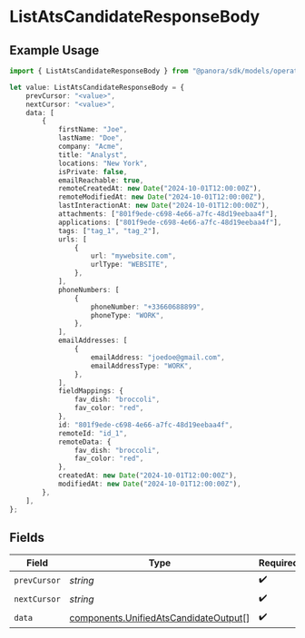 # ListAtsCandidateResponseBody

## Example Usage

```typescript
import { ListAtsCandidateResponseBody } from "@panora/sdk/models/operations";

let value: ListAtsCandidateResponseBody = {
    prevCursor: "<value>",
    nextCursor: "<value>",
    data: [
        {
            firstName: "Joe",
            lastName: "Doe",
            company: "Acme",
            title: "Analyst",
            locations: "New York",
            isPrivate: false,
            emailReachable: true,
            remoteCreatedAt: new Date("2024-10-01T12:00:00Z"),
            remoteModifiedAt: new Date("2024-10-01T12:00:00Z"),
            lastInteractionAt: new Date("2024-10-01T12:00:00Z"),
            attachments: ["801f9ede-c698-4e66-a7fc-48d19eebaa4f"],
            applications: ["801f9ede-c698-4e66-a7fc-48d19eebaa4f"],
            tags: ["tag_1", "tag_2"],
            urls: [
                {
                    url: "mywebsite.com",
                    urlType: "WEBSITE",
                },
            ],
            phoneNumbers: [
                {
                    phoneNumber: "+33660688899",
                    phoneType: "WORK",
                },
            ],
            emailAddresses: [
                {
                    emailAddress: "joedoe@gmail.com",
                    emailAddressType: "WORK",
                },
            ],
            fieldMappings: {
                fav_dish: "broccoli",
                fav_color: "red",
            },
            id: "801f9ede-c698-4e66-a7fc-48d19eebaa4f",
            remoteId: "id_1",
            remoteData: {
                fav_dish: "broccoli",
                fav_color: "red",
            },
            createdAt: new Date("2024-10-01T12:00:00Z"),
            modifiedAt: new Date("2024-10-01T12:00:00Z"),
        },
    ],
};
```

## Fields

| Field                                                                                          | Type                                                                                           | Required                                                                                       | Description                                                                                    |
| ---------------------------------------------------------------------------------------------- | ---------------------------------------------------------------------------------------------- | ---------------------------------------------------------------------------------------------- | ---------------------------------------------------------------------------------------------- |
| `prevCursor`                                                                                   | *string*                                                                                       | :heavy_check_mark:                                                                             | N/A                                                                                            |
| `nextCursor`                                                                                   | *string*                                                                                       | :heavy_check_mark:                                                                             | N/A                                                                                            |
| `data`                                                                                         | [components.UnifiedAtsCandidateOutput](../../models/components/unifiedatscandidateoutput.md)[] | :heavy_check_mark:                                                                             | N/A                                                                                            |